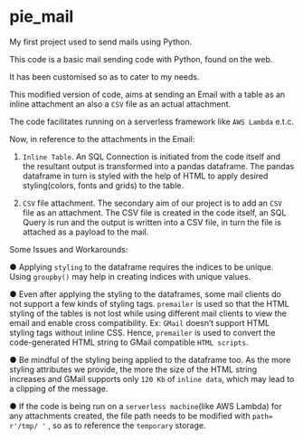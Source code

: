 # pie_mail
My first project used to send mails using Python.

This code is a basic mail sending code with Python, found on the web.

It has been customised so as to cater to my needs.

This modified version of code, aims at sending an Email with a table as an inline attachment an also a `CSV` file as an actual attachment.

The code facilitates running on a serverless framework like `AWS Lambda` e.t.c.

Now, in reference to the attachments in the Email:

1. `Inline Table`.
    An SQL Connection is initiated from the code itself and the resultant output is transformed into a pandas dataframe.
    The pandas dataframe in turn is styled with the help of HTML to apply desired styling(colors, fonts and grids) to the table.    
  
2. `CSV` file attachment.
    The secondary aim of our project is to add an `CSV` file as an attachment.
    The CSV file is created in the code itself, an SQL Query is run and the output is written into a CSV file, in turn the file is           attached as a payload to the mail.
    

Some Issues and Workarounds:

● Applying `styling` to the dataframe requires the indices to be unique.
  Using `groupby()` may help in creating indices with unique values.

● Even after applying the styling to the dataframes, some mail clients do not support a few
  kinds of styling tags.
  `premailer` is used so that the HTML styling of the tables is not lost while using different mail clients to view the email and enable    cross compatibility.
  Ex: `GMail` doesn’t support HTML styling tags without inline CSS.
  Hence, `premailer` is used to convert the code-generated HTML string to GMail compatible
  `HTML scripts`.

● Be mindful of the styling being applied to the dataframe too.
  As the more styling attributes we provide, the more the size of the HTML string increases
  and GMail supports only `120 Kb` of `inline data`, which may lead to a clipping of the
  message.

● If the code is being run on a `serverless machine`(like AWS Lambda) for any attachments
  created, the file path needs to be modified with `path= r'/tmp/ '` , so as to reference the
  `temporary` storage.
